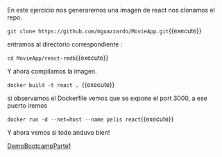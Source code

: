 En este ejercicio nos generaremos una imagen de react
nos clonamos el repo.

`git clone https://github.com/mguazzardo/MovieApp.git`{{execute}}


entramos al directorio correspondiente :

`cd MovieApp/react-rmdb`{{execute}}

Y ahora compilamos la imagen.

`docker build -t react . `{{execute}}

si observamos el Dockerfile vemos que se expone el port 3000, a ese puerto iremos


`docker run -d --net=host --name pelis react`{{execute}}


Y ahora vemos si todo anduvo bien!

[DemoBootcampParte1]({{TRAFFIC_HOST1_3000}})


